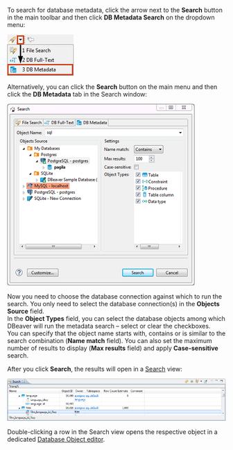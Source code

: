 To search for database metadata, click the arrow next to the **Search** button in the main toolbar and then click **DB Metadata Search** on the dropdown menu:

![](images/ug/DB-Metadata-Search-Menu.png)
 
Alternatively, you can click the **Search** button on the main menu and then click the **DB Metadata** tab in the Search window:

![](images/ug/DB-Metadata-Search-window.png)
 
Now you need to choose the database connection against which to run the search. You only need to select the database connection(s) in the **Objects Source** field.  
In the **Object Types** field, you can select the database objects among which DBeaver will run the metadata search – select or clear the checkboxes.  
You can specify that the object name starts with, contains or is similar to the search combination (**Name match** field). You can also set the maximum number of results to display (**Max results** field) and apply **Case-sensitive** search.

After you click **Search**, the results will open in a [Search](Search) view:

![](images/ug/Metadata-search-results-view.png)

Double-clicking a row in the Search view opens the respective object in a dedicated [Database Object editor](Database-Object-Editor).
